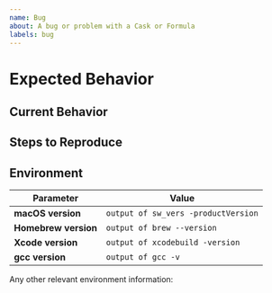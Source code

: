 ```yaml
---
name: Bug
about: A bug or problem with a Cask or Formula
labels: bug
---
```


<!-- Please provide a general summary of the issue in the Title above -->

# Expected Behavior

<!-- Explain what you expect to happen -->

## Current Behavior

<!-- Explain what actually happens -->

## Steps to Reproduce

<!-- Explain how to reproduce the problem -->
<!-- If relevant, include code, screenshots or links -->

## Environment

Parameter            | Value
-------------------- | -----
**macOS version**    | `output of sw_vers -productVersion`
**Homebrew version** | `output of brew --version`
**Xcode version**    | `output of xcodebuild -version`
**gcc version**      | `output of gcc -v`

Any other relevant environment information:

```sh

```
